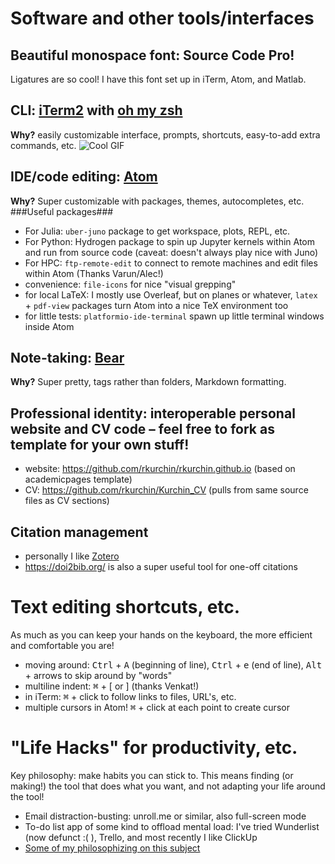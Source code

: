 # Software and other tools/interfaces

## Beautiful monospace font: Source Code Pro!
<screenshot>
Ligatures are so cool! I have this font set up in iTerm, Atom, and Matlab.

## CLI: [iTerm2](https://www.iterm2.com) with [oh my zsh](https://ohmyz.sh)
**Why?** easily customizable interface, prompts, shortcuts, easy-to-add extra commands, etc.
![Cool GIF](images/iTerm_gif.gif)
  
## IDE/code editing: [Atom](https://atom.io)
**Why?** Super customizable with packages, themes, autocompletes, etc.
###Useful packages###
* For Julia: `uber-juno` package to get workspace, plots, REPL, etc.
* For Python: Hydrogen package to spin up Jupyter kernels within Atom and run from source code (caveat: doesn't always play nice with Juno)
* For HPC: `ftp-remote-edit` to connect to remote machines and edit files within Atom (Thanks Varun/Alec!)
* convenience: `file-icons` for nice "visual grepping"
* for local LaTeX: I mostly use Overleaf, but on planes or whatever, `latex` + `pdf-view` packages turn Atom into a nice TeX environment too
* for little tests: `platformio-ide-terminal` spawn up little terminal windows inside Atom

## Note-taking: [Bear](https://bear.app)
**Why?** Super pretty, tags rather than folders, Markdown formatting.

## Professional identity: interoperable personal website and CV code – feel free to fork as template for your own stuff!
* website: https://github.com/rkurchin/rkurchin.github.io (based on academicpages template)
* CV: https://github.com/rkurchin/Kurchin_CV (pulls from same source files as CV sections)

## Citation management
* personally I like [Zotero](https://www.zotero.org)
* https://doi2bib.org/ is also a super useful tool for one-off citations

# Text editing shortcuts, etc.
As much as you can keep your hands on the keyboard, the more efficient and comfortable you are!
* moving around: <kbd>Ctrl</kbd> + <kbd>A</kbd> (beginning of line), <kbd>Ctrl</kbd> + <kbd>e</kbd> (end of line), <kbd>Alt</kbd> + arrows to skip around by "words"
* multiline indent: <kbd>⌘</kbd> + [ or ] (thanks Venkat!)
* in iTerm: <kbd>⌘</kbd> + click to follow links to files, URL's, etc.
* multiple cursors in Atom! <kbd>⌘</kbd> + click at each point to create cursor

# "Life Hacks" for productivity, etc.
Key philosophy: make habits you can stick to. This means finding (or making!) the tool that does what you want, and not adapting your life around the tool!

* Email distraction-busting: unroll.me or similar, also full-screen mode
* To-do list app of some kind to offload mental load: I've tried Wunderlist (now defunct :( ), Trello, and most recently I like ClickUp
* [Some of my philosophizing on this subject](https://rkurchin.github.io/posts/2020/02/do-not-finish)